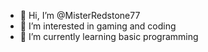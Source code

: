 - 👋 Hi, I’m @MisterRedstone77
- 👀 I’m interested in gaming and coding
- 🌱 I’m currently learning basic programming
